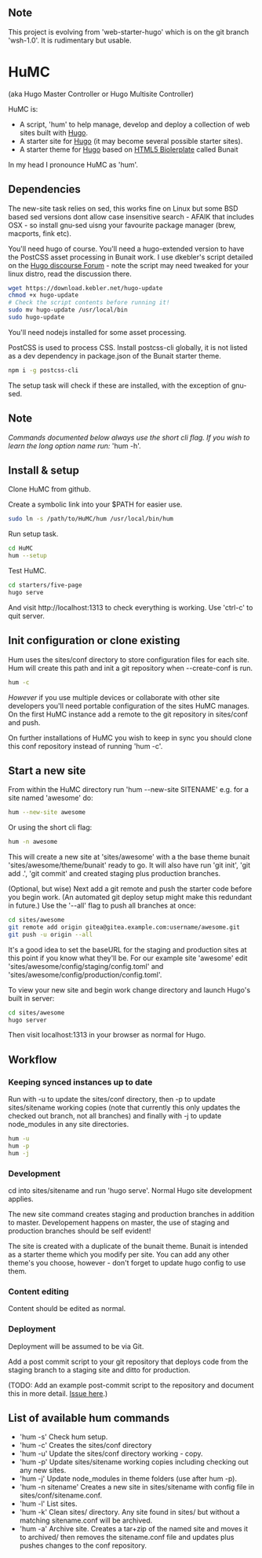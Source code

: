 ## Note

This project is evolving from 'web-starter-hugo' which is on the git branch 'wsh-1.0'.
It is rudimentary but usable.

# HuMC

(aka Hugo Master Controller or Hugo Multisite Controller)

HuMC is:

- A script, 'hum' to help manage, develop and deploy a collection of web sites built with [Hugo]().
- A starter site for [Hugo]() (it may become several possible starter sites).
- A starter theme for [Hugo]() based on [HTML5 Biolerplate]() called Bunait

In my head I pronounce HuMC as 'hum'.


## Dependencies

The new-site task relies on sed, this works fine on Linux but some BSD based sed versions dont allow case insensitive search - AFAIK that includes OSX - so install gnu-sed uisng your favourite package manager (brew, macports, fink etc).

You'll need hugo of course. You'll need a hugo-extended version to have the PostCSS asset processing in Bunait work. I use dkebler's script detailed on the [Hugo discourse Forum](https://discourse.gohugo.io/t/script-to-install-latest-hugo-release-on-macos-and-ubuntu/14774/14) - note the script may need tweaked for your linux distro, read the discussion there.

```bash
wget https://download.kebler.net/hugo-update
chmod +x hugo-update
# Check the script contents before running it!
sudo mv hugo-update /usr/local/bin
sudo hugo-update
```

You'll need nodejs installed for some asset processing.

PostCSS is used to process CSS. Install postcss-cli globally, it is not listed as a dev dependency in package.json of the Bunait starter theme.

```bash
npm i -g postcss-cli
```

The setup task will check if these are installed, with the exception of gnu-sed.

## Note
 _Commands documented below always use the short cli flag. If you wish to learn the long option name run:_ 'hum -h'.


## Install & setup

Clone HuMC from github.

Create a symbolic link into your $PATH for easier use.
```bash
sudo ln -s /path/to/HuMC/hum /usr/local/bin/hum
```

Run setup task.

```bash
cd HuMC
hum --setup
```

Test HuMC.

```bash
cd starters/five-page
hugo serve
```

And visit http://localhost:1313 to check everything is working.
Use 'ctrl-c' to quit server.

## Init configuration or clone existing

Hum uses the sites/conf directory to store configuration files for each site. Hum will create this path and init a git repository when --create-conf is run.

```bash
hum -c
```
_However_ if you use multiple devices or collaborate with other site developers you'll need portable configuration of the sites HuMC manages. On the first HuMC instance add a remote to the git repository in sites/conf and push.

On further installations of HuMC you wish to keep in sync you should clone this conf repository instead of running 'hum -c'.


## Start a new site

From within the HuMC directory run 'hum --new-site SITENAME' e.g. for a site named 'awesome' do:

```bash
hum --new-site awesome
```

Or using the short cli flag:

```bash
hum -n awesome
```

This will create a new site at 'sites/awesome' with a the base theme bunait 'sites/awesome/theme/bunait' ready to go. It will also have run 'git init', 'git add .', 'git commit' and created staging plus production branches.

(Optional, but wise) Next add a git remote and push the starter code before you begin work. (An automated git deploy setup might make this redundant in future.)
Use the '--all' flag to push all branches at once:

```bash
cd sites/awesome
git remote add origin gitea@gitea.example.com:username/awesome.git
git push -u origin --all
```

It's a good idea to set the baseURL for the staging and production sites at this point if you know  what they'll be. For our example site 'awesome' edit 'sites/awesome/config/staging/config.toml' and 'sites/awesome/config/production/config.toml'.

To view your new site and begin work change directory and launch Hugo's built in server:

```bash
cd sites/awesome
hugo server
```

Then visit localhost:1313 in your browser as normal for Hugo.


## Workflow

### Keeping synced instances up to date

Run with -u to update the sites/conf directory, then -p to update sites/sitename working copies (note that currently this only updates the checked out branch, not all branches) and finally with -j to update node_modules in any site directories. 

```bash
hum -u
hum -p
hum -j
```

### Development

cd into sites/sitename and run 'hugo serve'. Normal Hugo site development applies.

The new site command creates staging and production branches in addition to master. Developement happens on master, the use of staging and production branches should be self evident!

The site is created with a duplicate of the bunait theme. Bunait is intended as a starter theme which you modify per site. You can add any other theme's you choose, however - don't forget to update hugo config to use them.

### Content editing

Content should be edited as normal.

### Deployment

Deployment will be assumed to be via Git.

Add a post commit script to your git repository that deploys code from the staging branch to a staging site and ditto for production.

(TODO: Add an example post-commit script to the repository and document this in more detail. [Issue here](https://github.com/adrinux/HuMC/issues/72).)

## List of available hum commands

- 'hum -s' Check hum setup.
- 'hum -c' Creates the sites/conf directory
- 'hum -u' Update the sites/conf directory working - copy.
- 'hum -p' Update sites/sitename working copies including checking out any new sites.
- 'hum -j' Update node_modules in theme folders (use after hum -p).
- 'hum -n sitename' Creates a new site in sites/sitename with config file in sites/conf/sitename.conf.
- 'hum -l' List sites.
- 'hum -k' Clean sites/ directory. Any site found in sites/ but without a matching sitename.conf will be archived.
- 'hum -a' Archive site. Creates a tar+zip of the named site and moves it to archived/ then removes the sitename.conf file and updates plus pushes changes to the conf repository.
